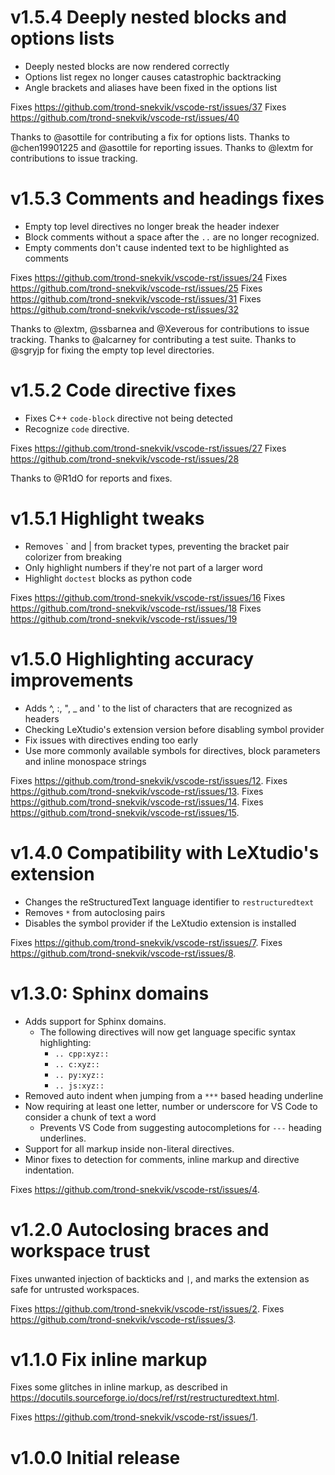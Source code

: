 # v1.5.4 Deeply nested blocks and options lists

- Deeply nested blocks are now rendered correctly
- Options list regex no longer causes catastrophic backtracking
- Angle brackets and aliases have been fixed in the options list

Fixes https://github.com/trond-snekvik/vscode-rst/issues/37
Fixes https://github.com/trond-snekvik/vscode-rst/issues/40

Thanks to @asottile for contributing a fix for options lists.
Thanks to @chen19901225 and @asottile for reporting issues.
Thanks to @lextm for contributions to issue tracking.

# v1.5.3 Comments and headings fixes

- Empty top level directives no longer break the header indexer
- Block comments without a space after the `..` are no longer recognized.
- Empty comments don't cause indented text to be highlighted as comments

Fixes https://github.com/trond-snekvik/vscode-rst/issues/24
Fixes https://github.com/trond-snekvik/vscode-rst/issues/25
Fixes https://github.com/trond-snekvik/vscode-rst/issues/31
Fixes https://github.com/trond-snekvik/vscode-rst/issues/32

Thanks to @lextm, @ssbarnea and @Xeverous for contributions to issue tracking.
Thanks to @alcarney for contributing a test suite.
Thanks to @sgryjp for fixing the empty top level directories.

# v1.5.2 Code directive fixes

- Fixes C++ `code-block` directive not being detected
- Recognize `code` directive.

Fixes https://github.com/trond-snekvik/vscode-rst/issues/27
Fixes https://github.com/trond-snekvik/vscode-rst/issues/28

Thanks to @R1dO for reports and fixes.

# v1.5.1 Highlight tweaks

- Removes ` and | from bracket types, preventing the bracket pair colorizer from breaking
- Only highlight numbers if they're not part of a larger word
- Highlight `doctest` blocks as python code

Fixes https://github.com/trond-snekvik/vscode-rst/issues/16
Fixes https://github.com/trond-snekvik/vscode-rst/issues/18
Fixes https://github.com/trond-snekvik/vscode-rst/issues/19

# v1.5.0 Highlighting accuracy improvements

- Adds ^, :, ", _ and ' to the list of characters that are recognized as headers
- Checking LeXtudio's extension version before disabling symbol provider
- Fix issues with directives ending too early
- Use more commonly available symbols for directives, block parameters and inline monospace strings

Fixes https://github.com/trond-snekvik/vscode-rst/issues/12.
Fixes https://github.com/trond-snekvik/vscode-rst/issues/13.
Fixes https://github.com/trond-snekvik/vscode-rst/issues/14.
Fixes https://github.com/trond-snekvik/vscode-rst/issues/15.

# v1.4.0 Compatibility with LeXtudio's extension

- Changes the reStructuredText language identifier to `restructuredtext`
- Removes `*` from autoclosing pairs
- Disables the symbol provider if the LeXtudio extension is installed


Fixes https://github.com/trond-snekvik/vscode-rst/issues/7.
Fixes https://github.com/trond-snekvik/vscode-rst/issues/8.


# v1.3.0: Sphinx domains

- Adds support for Sphinx domains.
  - The following directives will now get language specific syntax highlighting:
    - `.. cpp:xyz::`
    - `.. c:xyz::`
    - `.. py:xyz::`
    - `.. js:xyz::`
- Removed auto indent when jumping from a `***` based heading underline
- Now requiring at least one letter, number or underscore for VS Code to consider a chunk of text a word
  - Prevents VS Code from suggesting autocompletions for `---` heading underlines.
- Support for all markup inside non-literal directives.
- Minor fixes to detection for comments, inline markup and directive indentation.

Fixes https://github.com/trond-snekvik/vscode-rst/issues/4.


# v1.2.0 Autoclosing braces and workspace trust

Fixes unwanted injection of backticks and `|`, and marks the extension as safe for untrusted workspaces.

Fixes https://github.com/trond-snekvik/vscode-rst/issues/2.
Fixes https://github.com/trond-snekvik/vscode-rst/issues/3.

# v1.1.0 Fix inline markup

Fixes some glitches in inline markup, as described in https://docutils.sourceforge.io/docs/ref/rst/restructuredtext.html.

Fixes https://github.com/trond-snekvik/vscode-rst/issues/1.

# v1.0.0 Initial release
